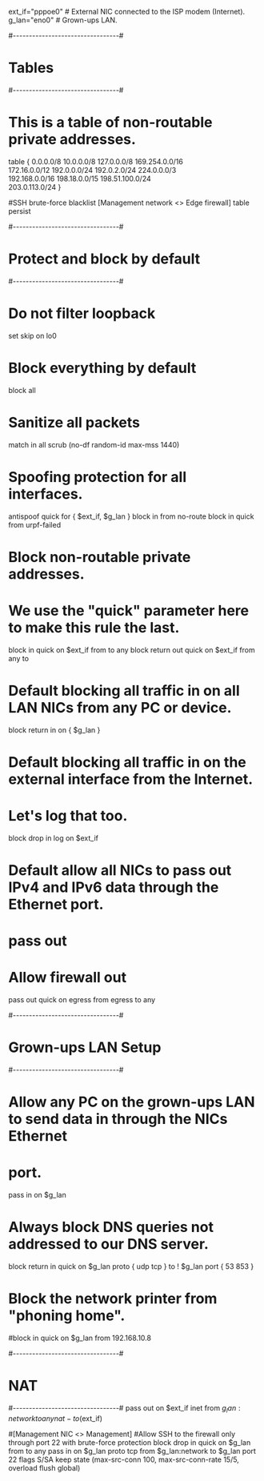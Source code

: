 ext_if="pppoe0" # External NIC connected to the ISP modem (Internet).
g_lan="eno0"  # Grown-ups LAN.

#---------------------------------#
# Tables
#---------------------------------#

# This is a table of non-routable private addresses.
table <martians> { 0.0.0.0/8 10.0.0.0/8 127.0.0.0/8 169.254.0.0/16     \
                   172.16.0.0/12 192.0.0.0/24 192.0.2.0/24 224.0.0.0/3 \
                   192.168.0.0/16 198.18.0.0/15 198.51.100.0/24        \
                   203.0.113.0/24 }

#SSH brute-force blacklist [Management network <> Edge firewall]
table <bruteforce> persist

#---------------------------------#
# Protect and block by default
#---------------------------------#

# Do not filter loopback
set skip on lo0

# Block everything by default
block all

# Sanitize all packets
match in all scrub (no-df random-id max-mss 1440)

# Spoofing protection for all interfaces.
antispoof quick for { $ext_if, $g_lan }
block in from no-route
block in quick from urpf-failed

# Block non-routable private addresses.
# We use the "quick" parameter here to make this rule the last.
block in quick on $ext_if from <martians> to any
block return out quick on $ext_if from any to <martians>

# Default blocking all traffic in on all LAN NICs from any PC or device.
block return in on { $g_lan }

# Default blocking all traffic in on the external interface from the Internet.
# Let's log that too.
block drop in log on $ext_if

# Default allow all NICs to pass out IPv4 and IPv6 data through the Ethernet port.
# pass out
# Allow firewall out
pass out quick on egress from egress to any

#---------------------------------#
# Grown-ups LAN Setup
#---------------------------------#

# Allow any PC on the grown-ups LAN to send data in through the NICs Ethernet
# port.
pass in on $g_lan

# Always block DNS queries not addressed to our DNS server.
block return in quick on $g_lan proto { udp tcp } to ! $g_lan port { 53 853 }

# Block the network printer from "phoning home".
#block in quick on $g_lan from 192.168.10.8

#---------------------------------#
# NAT
#---------------------------------#
pass out on $ext_if inet from $g_lan:network to any nat-to ($ext_if)

#[Management NIC <> Management]
#Allow SSH to the firewall only through port 22 with brute-force protection
block drop in quick on $g_lan from <bruteforce> to any
pass in on $g_lan proto tcp from $g_lan:network to $g_lan port 22 flags S/SA keep state (max-src-conn 100, max-src-conn-rate 15/5, overload <bruteforce> flush global)


